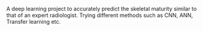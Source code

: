 A deep learning project to accurately predict the skeletal maturity similar to that of an expert radiologist. Trying different methods such as CNN, ANN, Transfer learning etc.